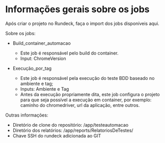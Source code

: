 # Informações gerais sobre os jobs

Após criar o projeto no Rundeck, faça o import dos jobs disponíveis aqui.

Sobre os jobs:

  - Build_container_automacao
    - Este job é responsável pelo build do container.
    - Input: ChromeVersion

  - Execução_por_tag
    - Este job é responsável pela execução do teste BDD baseado no ambiente e tag;
    - Inputs: Ambiente e Tag
    - Antes da execução propriamente dita, este job configura o projeto para que seja possível a execução em container, por exemplo: caminho do chromedriver, url da aplicação, entre outros.

Outras informações:

  - Diretório de clone do repositório: /app/testeautomacao
  - Diretório dos relatórios: /app/reports/RelatoriosDeTestes/
  - Chave SSH do rundeck adicionada ao GIT

